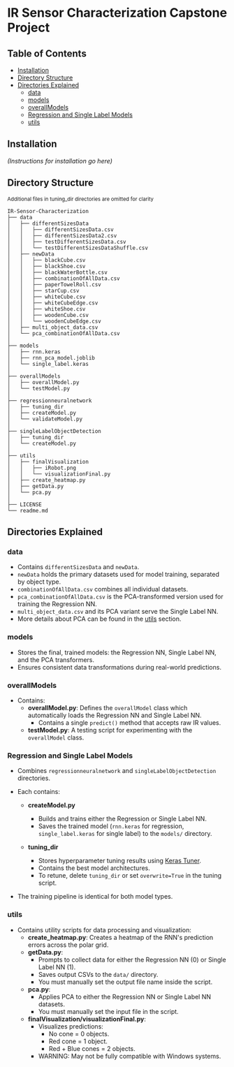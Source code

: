 # IR Sensor Characterization Capstone Project

## Table of Contents
- [Installation](#installation)
- [Directory Structure](#directory-structure)
- [Directories Explained](#directories-explained)
  - [data](#data)
  - [models](#models)
  - [overallModels](#overallmodels)
  - [Regression and Single Label Models](#regression-and-single-label-models)
  - [utils](#utils)

## Installation

*(Instructions for installation go here)*

## Directory Structure
<sub>Additional files in tuning_dir directories are omitted for clarity</sub>
```
IR-Sensor-Characterization
├── data
│   ├── differentSizesData
│   │   ├── differentSizesData.csv
│   │   ├── differentSizesData2.csv
│   │   ├── testDifferentSizesData.csv
│   │   └── testDifferentSizesDataShuffle.csv
│   ├── newData
│   │   ├── blackCube.csv
│   │   ├── blackShoe.csv
│   │   ├── blackWaterBottle.csv
│   │   ├── combinationOfAllData.csv
│   │   ├── paperTowelRoll.csv
│   │   ├── starCup.csv
│   │   ├── whiteCube.csv
│   │   ├── whiteCubeEdge.csv
│   │   ├── whiteShoe.csv
│   │   ├── woodenCube.csv
│   │   └── woodenCubeEdge.csv
│   ├── multi_object_data.csv
│   └── pca_combinationOfAllData.csv
│
├── models
│   ├── rnn.keras
│   ├── rnn_pca_model.joblib
│   └── single_label.keras
│
├── overallModels
│   ├── overallModel.py
│   └── testModel.py
│
├── regressionneuralnetwork
│   ├── tuning_dir
│   ├── createModel.py
│   └── validateModel.py
│
├── singleLabelObjectDetection
│   ├── tuning_dir
│   └── createModel.py
│
├── utils
│   ├── finalVisualization
│   │   ├── iRobot.png
│   │   └── visualizationFinal.py
│   ├── create_heatmap.py
│   ├── getData.py
│   └── pca.py
│
├── LICENSE
└── readme.md
```
## Directories Explained

### data
- Contains `differentSizesData` and `newData`.
- `newData` holds the primary datasets used for model training, separated by object type.
- `combinationOfAllData.csv` combines all individual datasets.
- `pca_combinationOfAllData.csv` is the PCA-transformed version used for training the Regression NN.
- `multi_object_data.csv` and its PCA variant serve the Single Label NN.
- More details about PCA can be found in the [utils](#utils) section.

### models
- Stores the final, trained models: the Regression NN, Single Label NN, and the PCA transformers.
- Ensures consistent data transformations during real-world predictions.

### overallModels
- Contains:
  - **overallModel.py**: Defines the `overallModel` class which automatically loads the Regression NN and Single Label NN.
    - Contains a single `predict()` method that accepts raw IR values.
  - **testModel.py**: A testing script for experimenting with the `overallModel` class.

### Regression and Single Label Models
- Combines `regressionneuralnetwork` and `singleLabelObjectDetection` directories.
- Each contains:

  - **createModel.py**
    - Builds and trains either the Regression or Single Label NN.
    - Saves the trained model (`rnn.keras` for regression, `single_label.keras` for single label) to the `models/` directory.

  - **tuning_dir**
    - Stores hyperparameter tuning results using [Keras Tuner](https://keras.io/keras_tuner/).
    - Contains the best model architectures.
    - To retune, delete `tuning_dir` or set `overwrite=True` in the tuning script.

- The training pipeline is identical for both model types.

### utils
- Contains utility scripts for data processing and visualization:
  - **create_heatmap.py**: Creates a heatmap of the RNN's prediction errors across the polar grid.
  - **getData.py**:
    - Prompts to collect data for either the Regression NN (0) or Single Label NN (1).
    - Saves output CSVs to the `data/` directory.
    - You must manually set the output file name inside the script.
  - **pca.py**:
    - Applies PCA to either the Regression NN or Single Label NN datasets.
    - You must manually set the input file in the script.
  - **finalVisualization/visualizationFinal.py**:
    - Visualizes predictions:
      - No cone = 0 objects.
      - Red cone = 1 object.
      - Red + Blue cones = 2 objects.
    - WARNING: May not be fully compatible with Windows systems.
